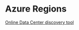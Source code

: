 # Azure Regions

[Online Data Center discovery tool](https://datacenters.microsoft.com/globe/explore)
